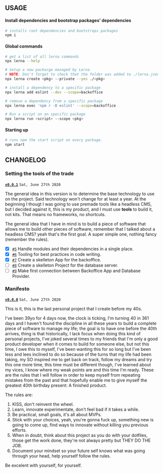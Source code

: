## USAGE

#### Install dependencies and bootstrap packages' dependencies

```bash
# installs root dependencies and bootstraps packages
npm i
```

#### Global commands

```bash
# get a list of all lerna commands
npx lerna --help

# Setup a new packacge managed by Lerna
# NOTE: Don't forget to check that the folder was added to ./lerna.json
npx lerna create <pkg> --private --yes ./<pkg>

# install a dependency to a specific package
npx lerna add eslint --dev --scope=backoffice

# remove a dependency from a specific package
npx lerna exec 'npm r -D eslint' --scope=backoffice

# Run a script on an specific package
npx lerna run <script> --scope <pkg>
```

#### Starting up

```bash
# runs npm the start script on every package.
npm start
```

## CHANGELOG

### Setting the tools of the trade

[**`v0.0.1`**](/../../milestone/1) `Sat, June 27th 2020`

The general idea in this version is to determine the base technology to use on the project. Said technology won't change for at least a year. At the beginning I thougt I was going to use premade tools like a headless CMS, but I decided against it, this is my product, and I must use **tools** to build it, not kits. That means no frameworks, no shortcuts.

The general idea that I have in mind is to build a piece of software that allows me to build other pieces of software, remember that I talked about a headless CMS? yeah that's the first goal. A super simple one, nothing fancy (remember the rules).

* [x] [`#5`](/../../issues/5) Handle modules and their dependencies in a single place.
* [x] [`#6`](/../../issues/6) Tooling for best practices in code writing.
* [x] [`#7`](/../../issues/7) Create a skelleton App for the backoffice.
* [ ] [`#8`](/../../issues/8) Create a skelleton Project for the database server.
* [ ] [`#9`](/../../issues/9) Make first connection between Backoffice App and Database Provider.

### Manifesto

[**`v0.0.0`**](/../../milestones) `Sat, June 27th 2020`

This is it, this is the last personal project that I create before my 40s.

I've been 39yo for 4 days now, the clock is ticking, I'm turning 40 in 361 days and I haven't found the discipline in all these years to build a complete piece of software to manage my life; the goal is to have one before the 40th arrives, thing is that historically, I lack focus when doing this kind of personal projects, I've joked several times to my friends that I'm only a good product developer when it comes to build for someone else, but not this time, I owe this to myself, I've been wanting this for so long but I've been less and lees inclined to do so because of the turns that my life had been taking, my SO inspired me to get back on track, follow my dreams and try this one more time, this time must be different though, I've learned about my vices, I know where my weak points are and this time I'm ready. These are the rules that I will follow in order to keep myself from repeating mistakes from the past and that hopefully enable me to give myself the greatest 40th birthday present: A finished product.

The rules are:

1. KISS, don't reinvent the wheel.
2. Learn, innovate experimentate, don't feel bad if it takes a while.
3. Be practical, small goals, it's all about MVPs.
4. Stick with your choices, yeah, you're gonna fuck up, something new is going to come up, find ways to innovate without killing you previous efforts.
5. When in doubt, think about this project as you do with your dotfiles, those get the work done, they're not always pretty but THEY DO THE JOB.
6. Document your mindset so your future self knows what was going through your head, help yourself follow the rules.
>
Be excelent with yourself, for yourself.
